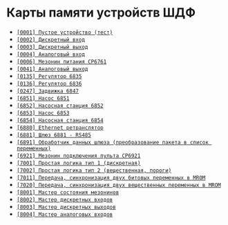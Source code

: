 # Карты памяти устройств ШДФ

- [`[0001] Пустое устройство (тест)`](/shdf/maps/[0001]%20empty.md)
- [`[0002] Дискретный вход`](/shdf/maps/[0002]%20di.md)
- [`[0003] Дискретный выход`](/shdf/maps/[0003]%20do.md)
- [`[0004] Аналоговый вход`](/shdf/maps/[0004]%20ai.md)
- [`[0006] Мезонин питания СР6761`](/shdf/maps/[0006]%20pu.md)
- [`[0041] Аналоговый выход`](/shdf/maps/[0041]%20ao.md)
- [`[0135] Регулятор 6835`](/shdf/maps/[0135]%20reg.md)
- [`[0136] Регулятор 6836`](/shdf/maps/[0136]%20reg.md)
- [`[0247] Задвижка 6847`](/shdf/maps/[0247]%20valve.md)
- [`[6851] Насос 6851`](/shdf/maps/[6851]%20pump.md)
- [`[6852] Насосная станция 6852`](/shdf/maps/[6852]%20ps.md)
- [`[6853] Насос 6853`](/shdf/maps/pump%20[6853]%20.md)
- [`[6854] Насосная станция 6854`](/shdf/maps/[6854]%20ps.md)
- [`[6880] Ethernet ретранслятор`](/shdf/maps/[6880]%20ethernet.md)
- [`[6881] Шлюз 6881 - RS485`](/shdf/maps/[6881]%20gate.md)
- [`[6891] Обработчик данных шлюза (преобразование пакета в список переменных)`](/shdf/maps/[6891]%20gate.md)
- [`[6921] Мезонин подключения пульта СР6921`](/shdf/maps/[6921]%20rc.md)
- [`[7001] Простая логика тип 1 (дискретная)`](/shdf/maps/[7001]%20logic.md)
- [`[7002] Простая логика тип 2 (вещественная, пороги)`](/shdf/maps/[7002]%20logic.md)
- [`[7011] Передача, синхронизация двух битовых переменных в MROM`](/shdf/maps/[7011]%20sync.md)
- [`[7020] Передача, синхронизация двух вещественных переменных в MROM`](/shdf/maps/[7020]%20sync.md)
- [`[8001] Мастер состояния мезонинов`](/shdf/maps/[80001]%20mezo%20master.md)
- [`[8002] Мастер дискретных входов`](/shdf/maps/[8002]%20mdi.md)
- [`[8003] Мастер дискретных выходов`](/shdf/maps/[8003]%20mdo.md)
- [`[8004] Мастер аналоговых входов`](/shdf/maps/[8004]%20mai.md)
